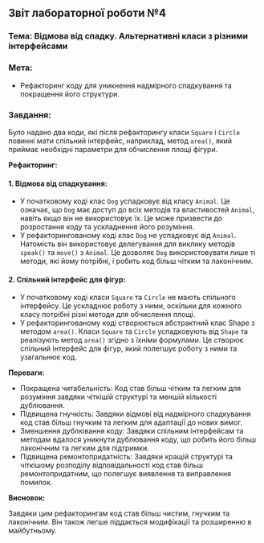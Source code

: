 ## Звіт лабораторної роботи №4

### Тема: Відмова від спадку. Альтернативні класи з різними інтерфейсами

### Мета:

* Рефакторинг коду для уникнення надмірного спадкування та покращення його структури.

### Завдання:

Було надано два коди, які після рефакторингу класи `Square` і `Circle` повинні мати спільний інтерфейс, наприклад, метод `area()`, який приймає необхідні параметри для обчислення площі фігури.


**Pефакторинг:**



#### 1. Відмова від спадкування:

* У початковому коді клас `Dog` успадковує від класу `Animal`. Це означає, що `Dog` має доступ до всіх методів та властивостей `Animal`, навіть якщо він не використовує їх. Це може призвести до розростання коду та ускладнення його розуміння.
* У рефакторингованому коді клас `Dog` не успадковує від `Animal`. Натомість він використовує делегування для виклику методів `speak()` та `move()` з `Animal`. Це дозволяє `Dog` використовувати лише ті методи, які йому потрібні, і робить код більш чітким та лаконічним.

#### 2. Спільний інтерфейс для фігур:

* У початковому коді класи `Square` та `Circle` не мають спільного інтерфейсу. Це ускладнює роботу з ними, оскільки для кожного класу потрібні різні методи для обчислення площі.
* У рефакторингованому коді створюється абстрактний клас Shape з методом `area()`. Класи `Square` та `Circle` успадковують від `Shape` та реалізують метод `area()` згідно з їхніми формулами. Це створює спільний інтерфейс для фігур, який полегшує роботу з ними та узагальнює код.

**Переваги:**

* Покращена читабельність: Код став більш чітким та легким для розуміння завдяки чіткішій структурі та меншій кількості дублювання.
* Підвищена гнучкість: Завдяки відмові від надмірного спадкування код став більш гнучким та легким для адаптації до нових вимог.
* Зменшення дублювання коду: Завдяки спільним інтерфейсам та методам вдалося уникнути дублювання коду, що робить його більш лаконічним та легким для підтримки. 
* Підвищена ремонтопридатність: Завдяки кращій структурі та чіткішому розподілу відповідальності код став більш ремонтопридатним, що полегшує виявлення та виправлення помилок.

**Висновок:**

Завдяки цим рефакторингам код став більш чистим, гнучким та лаконічним. Він також легше піддається модифікації та розширенню в майбутньому.
